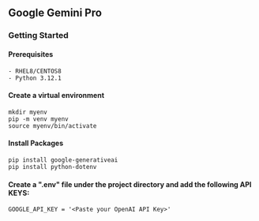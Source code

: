 ## Google Gemini Pro


### Getting Started

#### Prerequisites
```
- RHEL8/CENTOS8
- Python 3.12.1
```

#### Create a virtual environment
```
mkdir myenv
pip -m venv myenv
source myenv/bin/activate
```

#### Install Packages 
```
pip install google-generativeai
pip install python-dotenv
```

#### Create a ".env" file under the project directory and add the following API KEYS:
```
GOOGLE_API_KEY = '<Paste your OpenAI API Key>'
```



               
